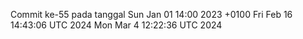 Commit ke-55 pada tanggal Sun Jan 01 14:00 2023 +0100
Fri Feb 16 14:43:06 UTC 2024
Mon Mar  4 12:22:36 UTC 2024
